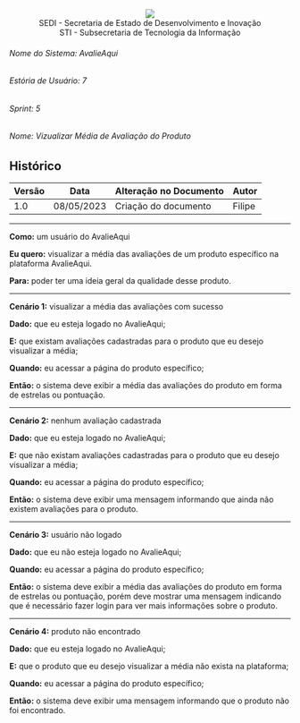 <div align=center>
  <img src="../imagens/INFVertical.jpg">
</div>


<div align="center">SEDI - Secretaria de Estado de Desenvolvimento e Inovação</div>
<div align="center">STI - Subsecretaria de Tecnologia da Informação</div>

###### Nome do Sistema: AvalieAqui
###### Estória de Usuário: 7
###### Sprint: 5
###### Nome: Vizualizar Média de Avaliação do Produto

## Histórico
|**Versão**|**Data**|**Alteração no Documento**|**Autor**|
|------|----|---------|-----|
| 1.0 | 08/05/2023 | Criação do documento | Filipe |

---

**Como:** um usuário do AvalieAqui

**Eu quero:** visualizar a média das avaliações de um produto específico na plataforma AvalieAqui.

**Para:** poder ter uma ideia geral da qualidade desse produto.

---

**Cenário 1:** visualizar a média das avaliações com sucesso

**Dado:** que eu esteja logado no AvalieAqui;

**E:** que existam avaliações cadastradas para o produto que eu desejo visualizar a média;

**Quando:** eu acessar a página do produto específico;

**Então:** o sistema deve exibir a média das avaliações do produto em forma de estrelas ou pontuação.

---

**Cenário 2:** nenhum avaliação cadastrada

**Dado:** que eu esteja logado no AvalieAqui;

**E:** que não existam avaliações cadastradas para o produto que eu desejo visualizar a média;

**Quando:** eu acessar a página do produto específico;

**Então:** o sistema deve exibir uma mensagem informando que ainda não existem avaliações para o produto.

---

**Cenário 3:** usuário não logado

**Dado:** que eu não esteja logado no AvalieAqui;

**Quando:** eu acessar a página do produto específico;

**Então:** o sistema deve exibir a média das avaliações do produto em forma de estrelas ou pontuação, porém deve mostrar uma mensagem indicando que é necessário fazer login para ver mais informações sobre o produto.

---

**Cenário 4:** produto não encontrado

**Dado:** que eu esteja logado no AvalieAqui;

**E:** que o produto que eu desejo visualizar a média não exista na plataforma;

**Quando:** eu acessar a página do produto específico;

**Então:** o sistema deve exibir uma mensagem informando que o produto não foi encontrado.
